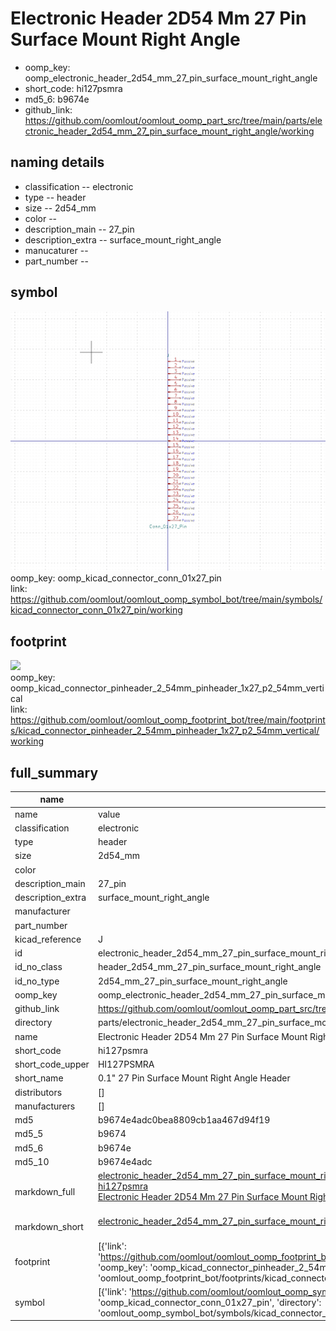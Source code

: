 # Electronic Header 2D54 Mm 27 Pin Surface Mount Right Angle

  
* oomp_key: oomp_electronic_header_2d54_mm_27_pin_surface_mount_right_angle 
* short_code: hi127psmra
* md5_6: b9674e  
* github_link: https://github.com/oomlout/oomlout_oomp_part_src/tree/main/parts/electronic_header_2d54_mm_27_pin_surface_mount_right_angle/working  
## naming details
* classification -- electronic
* type -- header
* size -- 2d54_mm
* color -- 
* description_main -- 27_pin
* description_extra -- surface_mount_right_angle
* manucaturer -- 
* part_number -- 



## symbol

![](symbol/0/working/working_600.png)  
oomp_key: oomp_kicad_connector_conn_01x27_pin  
link: https://github.com/oomlout/oomlout_oomp_symbol_bot/tree/main/symbols/kicad_connector_conn_01x27_pin/working  

## footprint

![](footprint/0/working/working_600.png)  
oomp_key: oomp_kicad_connector_pinheader_2_54mm_pinheader_1x27_p2_54mm_vertical  
link: https://github.com/oomlout/oomlout_oomp_footprint_bot/tree/main/footprints/kicad_connector_pinheader_2_54mm_pinheader_1x27_p2_54mm_vertical/working  

## full_summary
| name | value | 
| --- | --- | 
| name | value | 
| classification | electronic | 
| type | header | 
| size | 2d54_mm | 
| color |  | 
| description_main | 27_pin | 
| description_extra | surface_mount_right_angle | 
| manufacturer |  | 
| part_number |  | 
| kicad_reference | J | 
| id | electronic_header_2d54_mm_27_pin_surface_mount_right_angle | 
| id_no_class | header_2d54_mm_27_pin_surface_mount_right_angle | 
| id_no_type | 2d54_mm_27_pin_surface_mount_right_angle | 
| oomp_key | oomp_electronic_header_2d54_mm_27_pin_surface_mount_right_angle | 
| github_link | https://github.com/oomlout/oomlout_oomp_part_src/tree/main/parts/electronic_header_2d54_mm_27_pin_surface_mount_right_angle/working | 
| directory | parts/electronic_header_2d54_mm_27_pin_surface_mount_right_angle | 
| name | Electronic Header 2D54 Mm 27 Pin Surface Mount Right Angle | 
| short_code | hi127psmra | 
| short_code_upper | HI127PSMRA | 
| short_name | 0.1" 27 Pin Surface Mount Right Angle Header | 
| distributors | [] | 
| manufacturers | [] | 
| md5 | b9674e4adc0bea8809cb1aa467d94f19 | 
| md5_5 | b9674 | 
| md5_6 | b9674e | 
| md5_10 | b9674e4adc | 
| markdown_full | [electronic_header_2d54_mm_27_pin_surface_mount_right_angle](https://github.com/oomlout/oomlout_oomp_part_src/tree/main/parts/electronic_header_2d54_mm_27_pin_surface_mount_right_angle/working)<br>[hi127psmra](https://github.com/oomlout/oomlout_oomp_part_src/tree/main/parts/electronic_header_2d54_mm_27_pin_surface_mount_right_angle/working)<br>[Electronic Header 2D54 Mm 27 Pin Surface Mount Right Angle](https://github.com/oomlout/oomlout_oomp_part_src/tree/main/parts/electronic_header_2d54_mm_27_pin_surface_mount_right_angle/working)<br><br> | 
| markdown_short | [electronic_header_2d54_mm_27_pin_surface_mount_right_angle](https://github.com/oomlout/oomlout_oomp_part_src/tree/main/parts/electronic_header_2d54_mm_27_pin_surface_mount_right_angle/working)<br><br> | 
| footprint | [{'link': 'https://github.com/oomlout/oomlout_oomp_footprint_bot/tree/main/foootprntss/kicad_connector_pinheader_2_54mm_pinheader_1x27_p2_54mm_vertical', 'oomp_key': 'oomp_kicad_connector_pinheader_2_54mm_pinheader_1x27_p2_54mm_vertical', 'directory': 'oomlout_oomp_footprint_bot/footprints/kicad_connector_pinheader_2_54mm_pinheader_1x27_p2_54mm_vertical//working/working.kicad_mod'}] | 
| symbol | [{'link': 'https://github.com/oomlout/oomlout_oomp_symbol_bot/tree/main/symbols/kicad_connector_conn_01x27_pin', 'oomp_key': 'oomp_kicad_connector_conn_01x27_pin', 'directory': 'oomlout_oomp_symbol_bot/symbols/kicad_connector_conn_01x27_pin//working/working.kicad_sym'}] | 
